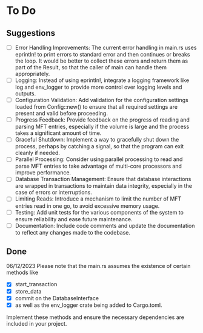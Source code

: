 # To Do

## Suggestions

- [ ] Error Handling Improvements: The current error handling in main.rs uses eprintln! to print errors to standard error and then continues or breaks the loop. It would be better to collect these errors and return them as part of the Result, so that the caller of main can handle them appropriately.
- [ ] Logging: Instead of using eprintln!, integrate a logging framework like log and env_logger to provide more control over logging levels and outputs.
- [ ] Configuration Validation: Add validation for the configuration settings loaded from Config::new() to ensure that all required settings are present and valid before proceeding.
- [ ] Progress Feedback: Provide feedback on the progress of reading and parsing MFT entries, especially if the volume is large and the process takes a significant amount of time.
- [ ] Graceful Shutdown: Implement a way to gracefully shut down the process, perhaps by catching a signal, so that the program can exit cleanly if needed.
- [ ] Parallel Processing: Consider using parallel processing to read and parse MFT entries to take advantage of multi-core processors and improve performance.
- [ ] Database Transaction Management: Ensure that database interactions are wrapped in transactions to maintain data integrity, especially in the case of errors or interruptions.
- [ ] Limiting Reads: Introduce a mechanism to limit the number of MFT entries read in one go, to avoid excessive memory usage.
- [ ] Testing: Add unit tests for the various components of the system to ensure reliability and ease future maintenance.
- [ ] Documentation: Include code comments and update the documentation to reflect any changes made to the codebase.

## Done

06/12/2023
Please note that the main.rs assumes the existence of certain methods like

- [x] start_transaction
- [x] store_data
- [x] commit on the DatabaseInterface
- [x] as well as the env_logger crate being added to Cargo.toml.

Implement these methods and ensure the necessary dependencies are included in your project.
